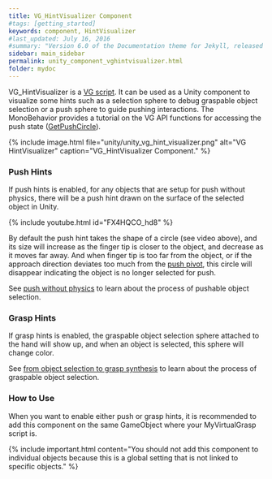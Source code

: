 ```yaml
---
title: VG_HintVisualizer Component
#tags: [getting_started]
keywords: component, HintVisualizer
#last_updated: July 16, 2016
#summary: "Version 6.0 of the Documentation theme for Jekyll, released July 4, 2016, implements relative links so you can view the files offline or on any server without configuring urls and baseurls. Additionally, you can store pages in subdirectories. Templates for alerts and images are available."
sidebar: main_sidebar
permalink: unity_component_vghintvisualizer.html
folder: mydoc
---
```


VG_HintVisualizer is a <a href="#" data-toggle="tooltip" data-original-title="{{site.data.glossary.VGScript}}">VG script</a>.
It can be used as a Unity component to visualize some hints such as a selection sphere to debug graspable object selection or a push sphere to guide pushing interactions. The MonoBehavior provides a tutorial on the VG API functions for accessing the push state ([GetPushCircle](virtualgrasp_unityapi.html#getpushcircle)).

{% include image.html file="unity/unity_vg_hint_visualizer.png" alt="VG HintVisualizer" caption="VG_HintVisualizer Component." %}

### Push Hints

If push hints is enabled, for any objects that are setup for push without physics, there will be a push hint drawn on the surface of the selected object in Unity. 

{% include youtube.html id="FX4HQCO_hd8" %}

By default the push hint takes the shape of a circle (see video above), and its size will increase as the finger tip is closer to the object, and decrease as it moves far away.
And when finger tip is too far from the object, or 
if the approach direction deviates too much from the <a href="#" data-toggle="tooltip" data-original-title="{{site.data.glossary.PushPivot}}">push pivot</a>,
this circle will disappear indicating the object is no longer selected for push.

See [push without physics](push_interaction.html#push-without-physics) to learn about the process of pushable object selection.

### Grasp Hints

If grasp hints is enabled, the graspable object selection sphere attached to the hand will show up, and when an object is selected, this sphere will change color.

See [from object selection to grasp synthesis](grasp_interaction.html#from-object-selection-to-grasp-synthesis) to learn about the process of graspable object selection.

### How to Use

When you want to enable either push or grasp hints, it is recommended to add this component on the same GameObject where your MyVirtualGrasp script is.

{% include important.html content="You should not add this component to individual objects because this is a global setting that is not linked to specific objects." %}
